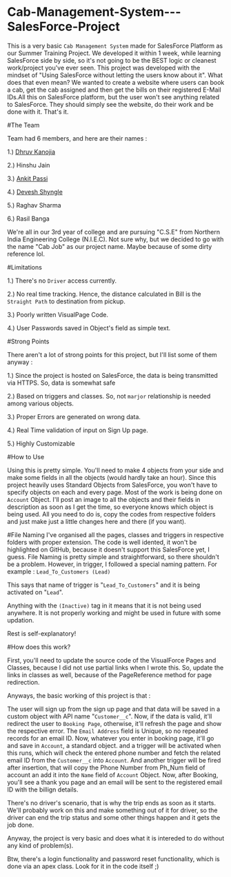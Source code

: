 # Cab-Management-System---SalesForce-Project

This is a very basic `Cab Management System` made for SalesForce Platform as our Summer Training Project. 
We developed it within 1 week, while learning SalesForce side by side, so it's not going to be the BEST logic or cleanest work/project you've ever seen.
This project was developed with the mindset of "Using SalesForce without letting the users know about it". What does that even mean?
We wanted to create a website where users can book a cab, get the cab assigned and then get the bills on their registered E-Mail IDs.All this on SalesForce platform, but the user won't see anything related to SalesForce. They should simply see the website, do their work and be done with it. That's it.


#The Team

Team had 6 members, and here are their names :

1.) [Dhruv Kanojia](https://github.com/Xonshiz)

2.) Hinshu Jain

3.) [Ankit Passi](https://github.com/ankitpassi141)

4.) [Devesh Shyngle](https://github.com/deveshyngle)

5.) Raghav Sharma

6.)  Rasil Banga

We're all in our 3rd year of college and are pursuing "C.S.E" from Northern India Engineering College (N.I.E.C).
Not sure why, but we decided to go with the name "Cab Job" as our project name. Maybe because of some dirty reference lol.

#Limitations

1.) There's no `Driver` access currently.

2.) No real time tracking. Hence, the distance calculated in Bill is the `Straight Path` to destination from pickup.

3.) Poorly written VisualPage Code.

4.) User Passwords saved in Object's field as simple text.

#Strong Points

There aren't a lot of strong points for this project, but I'll list some of them anyway :

1.) Since the project is hosted on SalesForce, the data is being transmitted via HTTPS. So, data is somewhat safe

2.) Based on triggers and classes. So, not `marjor` relationship is needed among various objects.

3.) Proper Errors are generated on wrong data.

4.) Real Time validation of input on Sign Up page.

5.) Highly Customizable

#How to Use

Using this is pretty simple. You'll need to make 4 objects from your side and make some fields in all the objects (would hardly take an hour).
Since this project heavily uses Standard Objects from SalesForce, you won't have to specify objects on each and every page. Most of the work is being done on `Account` Object.
I'll post an image to all the objects and their fields in description as soon as I get the time, so everyone knows which object is being used.
All you need to do is, copy the codes from respective folders and just make just a little changes here and there (if you want).

#File Naming
I've organised all the pages, classes and triggers in respective folders with proper extension. The code is well idented, it won't be highlighted on GitHub, because it doesn't support this SalesForce yet, I guess.
File Naming is pretty simple and straightforward, so there shouldn't be a problem. However, in trigger, I followed a special naming pattern.
For example : `Lead_To_Customers (Lead)`

This says that name of trigger is "`Lead_To_Customers`" and it is being activated on "`Lead`".

Anything with the `(Inactive)` tag in it means that it is not being used anywhere. It is not properly working and might be used in future with some updation.

Rest is self-explanatory!

#How does this work?

First, you'll need to update the source code of the VisualForce Pages and Classes, because I did not use partial links when I wrote this. So, update the links in classes as well, because of the PageReference method for page redirection.

Anyways, the basic working of this project is that :

The user will sign up from the sign up page and that data will be saved in a custom object with API name "`Customer__c`". Now, if the data is valid, it'll redirect the user to `Booking Page`, otherwise, it'll refresh the page and show the respective error. The `Email Address` field is Unique, so no repeated records for an email ID. Now, whatever you enter in booking page, it'll go and save in `Account`, a standard object. and a trigger will be activated when this runs, which will check the entered phone number and fetch the related email ID from the `Customer__c` into `Account`. And another trigger will be fired after insertion, that will copy the Phone Number from Ph_Num field of account an add it into the `Name` field of `Account` Object.
Now, after Booking, you'll see a thank you page and an email will be sent to the registered email ID with the billign details.


There's no driver's scenario, that is why the trip ends as soon as it starts. We'll probably work on this and make something out of it for driver, so the driver can end the trip status and some other things happen and it gets the job done.

Anyway, the project is very basic and does what it is intereded to do without any kind of problem(s).

Btw, there's a login functionality and password reset functionality, which is done via an apex class. Look for it in the code itself ;)


